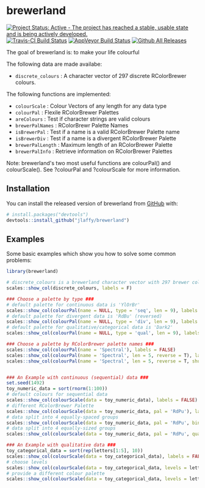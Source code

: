 
# brewerland

[![Project Status: Active - The project has reached a stable, usable state and is being actively developed.](http://www.repostatus.org/badges/0.1.0/active.svg)](http://www.repostatus.org/#active) 
[![Travis-CI Build Status](https://travis-ci.org/hrbrmstr/ggalt.svg?branch=master)](https://travis-ci.org/jlaffy/brewerland) 
[![AppVeyor Build Status](https://ci.appveyor.com/api/projects/status/github/jlaffy/brewerland?branch=master&svg=true)](https://ci.appveyor.com/project/jlaffy/brewerland) 
[![Github All Releases](https://img.shields.io/github/downloads/jlaffy/brewerland/total.svg)]()


The goal of brewerland is: to make your life colourful

The following data are made availabe:

- `discrete_colours` : A character vector of 297 discrete RColorBrewer colours.

The following functions are implemented:

- `colourScale` : Colour Vectors of any length for any data type 
- `colourPal` : Flexile RColorBrewer Palettes
- `areColours` : Test if character strings are valid colours
- `brewerPalNames` : RColorBrewr Palette Names
- `isBrewerPal` : Test if a name is a valid RColorBrewer Palette name
- `isBrewerDiv` : Test if a name is a divergent RColorBrewer Palette 
- `brewerPalLength` : Maximum length of an RColorBrewer Palette
- `brewerPalInfo` : Retrieve information on RColorBrewer Palettes

Note: brewerland's two most useful functions are colourPal() and colourScale(). See ?colourPal and ?colourScale for more information.

## Installation

You can install the released version of brewerland from [GitHub](https://github.com/) with:

``` r
# install.packages("devtools")
devtools::install_github("jlaffy/brewerland")
```

## Examples

Some basic examples which show you how to solve some common problems:

``` r
library(brewerland)

# discrete_colours is a brewerland character vector with 297 brewer colours
scales::show_col(discrete_colours, labels = F)

### Choose a palette by type ###
# default palette for continuous data is 'YlOrBr'
scales::show_col(colourPal(name = NULL, type = 'seq', len = 9), labels = FALSE)
# default palette for divergent data is 'RdBu' (reversed)
scales::show_col(colourPal(name = NULL, type = 'div', len = 9), labels = FALSE) 
# default palette for qualitative/categorical data is 'Dark2'
scales::show_col(colourPal(name = NULL, type = 'qual', len = 9), labels = FALSE) 

### Choose a palette by RColorBrewer palette names ###
scales::show_col(colourPal(name = 'Spectral'), labels = FALSE)
scales::show_col(colourPal(name = 'Spectral', len = 5, reverse = T), labels = FALSE)
scales::show_col(colourPal(name = 'Spectral', len = 5, reverse = T, shuffle = T), labels = FALSE)


### An Example with continuous (sequential) data ###
set.seed(1492)
toy_numeric_data = sort(rnorm(1:100))
# default colours for sequential data
scales::show_col(colourScale(data = toy_numeric_data), labels = FALSE)
# different RColorBrewer Palette
scales::show_col(colourScale(data = toy_numeric_data, pal = 'RdPu'), labels = F)
# data split into 4 equally-spaced groups
scales::show_col(colourScale(data = toy_numeric_data, pal = 'RdPu', bin = T, n = 4), labels = F) # data binned into 4 groups
# data split into 4 equally-sized groups
scales::show_col(colourScale(data = toy_numeric_data, pal = 'RdPu', quantile = T, n = 4), labels = F) # data binned into 4 groups

### An Example with qualitative data ###
toy_categorical_data = sort(rep(letters[1:5], 10))
scales::show_col(colourScale(data = toy_categorical_data), labels = FALSE)
# choose levels
scales::show_col(colourScale(data = toy_categorical_data, levels = letters[5:1]), labels = FALSE)
# provide a different colour palette
scales::show_col(colourScale(data = toy_categorical_data, levels = letters[5:1], pal = discrete_colours))
```

